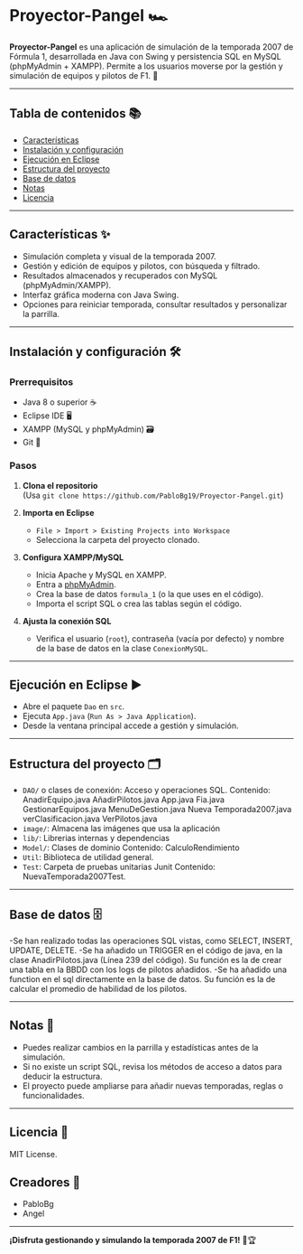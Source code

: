 # Proyector-Pangel 🏎️

**Proyector-Pangel** es una aplicación de simulación de la temporada 2007 de Fórmula 1, desarrollada en Java con Swing y persistencia SQL en MySQL (phpMyAdmin + XAMPP). Permite a los usuarios moverse por la gestión y simulación de equipos y pilotos de F1. 🏁

---

## Tabla de contenidos 📚

- [Características](#características)
- [Instalación y configuración](#instalación-y-configuración)
- [Ejecución en Eclipse](#ejecución-en-eclipse)
- [Estructura del proyecto](#estructura-del-proyecto)
- [Base de datos](#base-de-datos)
- [Notas](#notas)
- [Licencia](#licencia)

---

## Características ✨

- Simulación completa y visual de la temporada 2007.
- Gestión y edición de equipos y pilotos, con búsqueda y filtrado.
- Resultados almacenados y recuperados con MySQL (phpMyAdmin/XAMPP).
- Interfaz gráfica moderna con Java Swing.
- Opciones para reiniciar temporada, consultar resultados y personalizar la parrilla.

---

## Instalación y configuración 🛠️

### Prerrequisitos

- Java 8 o superior ☕
- Eclipse IDE 🖥️
- XAMPP (MySQL y phpMyAdmin) 🗃️
- Git 🔗

### Pasos

1. **Clona el repositorio**  
   (Usa `git clone https://github.com/PabloBg19/Proyector-Pangel.git`)

2. **Importa en Eclipse**
   - `File > Import > Existing Projects into Workspace`
   - Selecciona la carpeta del proyecto clonado.

3. **Configura XAMPP/MySQL**
   - Inicia Apache y MySQL en XAMPP.
   - Entra a [phpMyAdmin](http://localhost/phpmyadmin).
   - Crea la base de datos `formula_1` (o la que uses en el código).
   - Importa el script SQL o crea las tablas según el código.

4. **Ajusta la conexión SQL**
   - Verifica el usuario (`root`), contraseña (vacía por defecto) y nombre de la base de datos en la clase `ConexionMySQL`.

---

## Ejecución en Eclipse ▶️

- Abre el paquete `Dao` en `src`.
- Ejecuta `App.java` (`Run As > Java Application`).
- Desde la ventana principal accede a gestión y simulación.

---

## Estructura del proyecto 🗂️

- `DAO/` o clases de conexión: Acceso y operaciones SQL.
  Contenido:
     AnadirEquipo.java
     AñadirPilotos.java
     App.java
     Fia.java
     GestionarEquipos.java
     MenuDeGestion.java
     Nueva Temporada2007.java
     verClasificacion.java
     VerPilotos.java
- `image/`: Almacena las imágenes que usa la aplicación
- `lib/`: Librerias internas y dependencias
- `Model/`: Clases de dominio
  Contenido:
     CalculoRendimiento
- `Util`: Biblioteca de utilidad general.
- `Test`: Carpeta de pruebas unitarias Junit
  Contenido:
     NuevaTemporada2007Test.

---

## Base de datos 🗄️

-Se han realizado todas las operaciones SQL vistas, como SELECT, INSERT, UPDATE, DELETE.
-Se ha añadido un TRIGGER en el código de java, en la clase AnadirPilotos.java (Línea 239 del código). 
Su función es la de crear una tabla en la BBDD con los logs de pilotos añadidos.
-Se ha añadido una function en el sql directamente en la base de datos.
Su función es la de calcular el promedio de habilidad de los pilotos.

---

## Notas 📝

- Puedes realizar cambios en la parrilla y estadísticas antes de la simulación.
- Si no existe un script SQL, revisa los métodos de acceso a datos para deducir la estructura.
- El proyecto puede ampliarse para añadir nuevas temporadas, reglas o funcionalidades.

---

## Licencia 📄

MIT License.

## Creadores 🤝

- PabloBg
- Angel

---

**¡Disfruta gestionando y simulando la temporada 2007 de F1!** 🚦🏆
